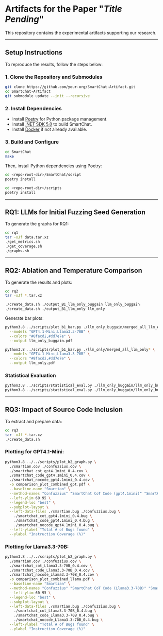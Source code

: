 # Artifacts for the Paper "*Title Pending*"

This repository contains the experimental artifacts supporting our research.

---

## Setup Instructions

To reproduce the results, follow the steps below:

### 1. Clone the Repository and Submodules

```bash
git clone https://github.com/your-org/SmartChat-Artifact.git
cd SmartChat-Artifact
git submodule update --init --recursive
```

### 2. Install Dependencies

- Install [Poetry](https://python-poetry.org/docs/#installation) for Python package management.
- Install [.NET SDK 5.0](https://dotnet.microsoft.com/en-us/download/dotnet/5.0) to build SmartChat.
- Install [Docker](https://docs.docker.com/get-docker/) if not already available.

### 3. Build and Configure

```bash
cd SmartChat
make
```

Then, install Python dependencies using Poetry:

```bash
cd <repo-root-dir>/SmartChat/script
poetry install

cd <repo-root-dir>/scripts
poetry install
```

---

## RQ1: LLMs for Initial Fuzzing Seed Generation

To generate the graphs for RQ1:

```bash
cd rq1
tar -xJf data.tar.xz
./get_metrics.sh
./get_coverage.sh
./graphs.sh
```

---

## RQ2: Ablation and Temperature Comparison

To generate the results and plots:

```bash
cd rq2
tar -xJf *.tar.xz

./create_data.sh ./output_B1_llm_only_buggain llm_only_buggain
./create_data.sh ./output_B1_llm_only llm_only
```

Generate bar plots:

```bash
python3.8 ../scripts/plot_b1_bar.py ./llm_only_buggain/merged_all_llm_only_buggain* \
  --models "GPT4.1-Mini,Llama3.3-70B" \
  --colors "#8facd2,#dd7e7e" \
  --output llm_only_buggain.pdf

python3.8 ../scripts/plot_b1_bar.py ./llm_only/merged_all_llm_only* \
  --models "GPT4.1-Mini,Llama3.3-70B" \
  --colors "#8facd2,#dd7e7e" \
  --output llm_only.pdf
```

### Statistical Evaluation

```bash
python3.8 ../scripts/statistical_eval.py ./llm_only_buggain/llm_only_buggain.csv base_dfa.csv
python3.8 ../scripts/statistical_eval.py ./llm_only_buggain/llm_only_buggain.csv base_rand.csv
```

---

## RQ3: Impact of Source Code Inclusion

To extract and prepare data:

```bash
cd rq3
tar -xJf *.tar.xz
./create_data.sh
```

### Plotting for GPT4.1-Mini:

```bash
python3.8 ../../scripts/plot_b2_graph.py \
  ./smartian.cov ./confuzzius.cov \
  ./smartchat_cot_gpt4.1mini_0.4.cov \
  ./smartchat_code_gpt4.1mini_0.4.cov \
  ./smartchat_nocode_gpt4.1mini_0.4.cov \
  -o comparison_plot_combined_gpt.pdf \
  --baseline-name "Smartian" \
  --method-names "Confuzzius" "SmartChat CoT Code (gpt4.1mini)" "SmartChat Code (gpt4.1mini)" "SmartChat ABI (gpt4.1mini)" \
  --left-ylim 60 95 \
  --legend-loc "best" \
  --subplot-layout \
  --left-data-files ./smartian.bug ./confuzzius.bug \
    ./smartchat_cot_gpt4.1mini_0.4.bug \
    ./smartchat_code_gpt4.1mini_0.4.bug \
    ./smartchat_nocode_gpt4.1mini_0.4.bug \
  --left-ylabel "Total # of Bugs found" \
  --ylabel "Instruction Coverage (%)"
```

### Plotting for Llama3.3-70B:

```bash
python3.8 ../../scripts/plot_b2_graph.py \
  ./smartian.cov ./confuzzius.cov \
  ./smartchat_cot_Llama3.3-70B_0.4.cov \
  ./smartchat_code_Llama3.3-70B_0.4.cov \
  ./smartchat_nocode_Llama3.3-70B_0.4.cov \
  -o comparison_plot_combined_llama.pdf \
  --baseline-name "Smartian" \
  --method-names "Confuzzius" "SmartChat CoT Code (Llama3.3-70B)" "SmartChat Code (Llama3.3-70B)" "SmartChat ABI (Llama3.3-70B)" \
  --left-ylim 60 95 \
  --legend-loc "best" \
  --subplot-layout \
  --left-data-files ./smartian.bug ./confuzzius.bug \
    ./smartchat_cot_Llama3.3-70B_0.4.bug \
    ./smartchat_code_Llama3.3-70B_0.4.bug \
    ./smartchat_nocode_Llama3.3-70B_0.4.bug \
  --left-ylabel "Total # of Bugs found" \
  --ylabel "Instruction Coverage (%)"
```
